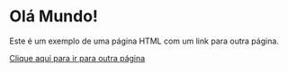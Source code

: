 <!DOCTYPE html>
<html>
<head>
<title>Minha Página</title>
</head>
<body>
<h1>Olá Mundo!</h1>
<p>Este é um exemplo de uma página HTML com um link para outra página.</p>
<a href="https://github.com/leotrisciuzzi/leotrisciuzzi.github.io/blob/main/Outras%20páginas/Adaptações%20celulares.html">Clique aqui para ir para outra página</a>
</body>
</html>
